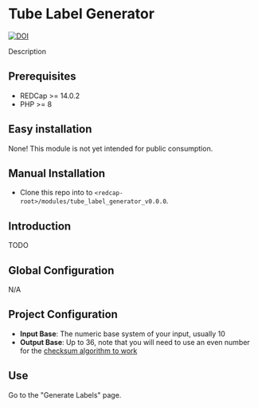 # Tube Label Generator

[![DOI](svg)](doi)

Description

## Prerequisites
 - REDCap >= 14.0.2
 - PHP >= 8

## Easy installation

None! This module is not yet intended for public consumption.

## Manual Installation
- Clone this repo into to `<redcap-root>/modules/tube_label_generator_v0.0.0`.

## Introduction

TODO

## Global Configuration

N/A

## Project Configuration

- **Input Base**: The numeric base system of your input, usually 10
- **Output Base**: Up to 36, note that you will need to use an even number for the [checksum algorithm to work](https://en.wikipedia.org/wiki/Luhn_mod_N_algorithm#Limitation)

## Use

Go to the "Generate Labels" page.

